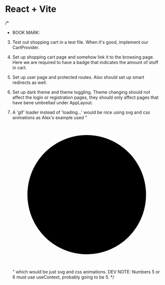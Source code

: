 # React + Vite

/*


- BOOK MARK: 

3. Test out shopping cart in a test file. When it's good, implement 
  our CartProvider.


4. Set up shopping cart page and somehow link it to the browsing page. Here we
  are required to have a badge that indicates the amount of stuff in cart.
5. Set up user page and protected routes. Also should set up smart redirects as well.
6. Set up dark theme and theme toggling. Theme changing should not affect the login or registration 
pages, they should only affect pages that have bene umbrellad under AppLayout.
7. A 'gif' loader instead of 'loading...' would be nice using svg and css animations as 
Alex's example used "<svg crossorigin="anonymous" viewBox="25 25 50 50" class="go6123017 "><circle class="go1299843785" cx="50" cy="50" r="20"></circle></svg>"
which would be just svg and css animations.
DEV NOTE: Numbers 5 or 6 must use useContext, probably going to be 5.
*/